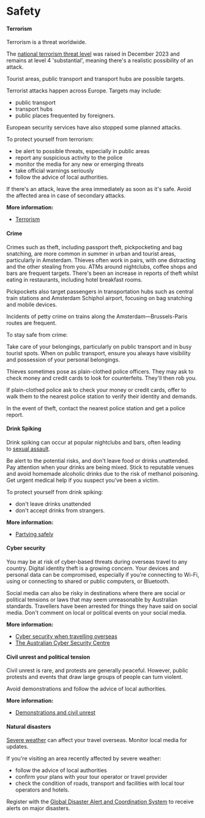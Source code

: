 # Safety

#### Terrorism

Terrorism is a threat worldwide.

The [national terrorism threat level](https://english.nctv.nl/) was raised in December 2023 and remains at level 4 'substantial', meaning there's a realistic possibility of an attack. 

Tourist areas, public transport and transport hubs are possible targets. 

Terrorist attacks happen across Europe. Targets may include:

* public transport
* transport hubs
* public places frequented by foreigners.

European security services have also stopped some planned attacks.

To protect yourself from terrorism:

* be alert to possible threats, especially in public areas
* report any suspicious activity to the police
* monitor the media for any new or emerging threats
* take official warnings seriously
* follow the advice of local authorities.

If there's an attack, leave the area immediately as soon as it's safe. Avoid the affected area in case of secondary attacks.

**More information:**

* [Terrorism](/before-you-go/safety/terrorism "Terrorism")

#### Crime

Crimes such as theft, including passport theft, pickpocketing and bag snatching, are more common in summer in urban and tourist areas, particularly in Amsterdam. Thieves often work in pairs, with one distracting and the other stealing from you. ATMs around nightclubs, coffee shops and bars are frequent targets. There's been an increase in reports of theft whilst eating in restaurants, including hotel breakfast rooms.

Pickpockets also target passengers in transportation hubs such as central train stations and Amsterdam Schiphol airport, focusing on bag snatching and mobile devices.

Incidents of petty crime on trains along the Amsterdam—Brussels-Paris routes are frequent. 

To stay safe from crime:

Take care of your belongings, particularly on public transport and in busy tourist spots. When on public transport, ensure you always have visibility and possession of your personal belongings. 

Thieves sometimes pose as plain-clothed police officers. They may ask to check money and credit cards to look for counterfeits. They'll then rob you.

If plain-clothed police ask to check your money or credit cards, offer to walk them to the nearest police station to verify their identity and demands.

In the event of theft, contact the nearest police station and get a police report.

#### Drink Spiking

Drink spiking can occur at popular nightclubs and bars, often leading to [sexual assault](https://www.smartraveller.gov.au/before-you-go/safety/sexual-assault).

Be alert to the potential risks, and don't leave food or drinks unattended. Pay attention when your drinks are being mixed. Stick to reputable venues and avoid homemade alcoholic drinks due to the risk of methanol poisoning. Get urgent medical help if you suspect you’ve been a victim.

To protect yourself from drink spiking:

* don't leave drinks unattended
* don't accept drinks from strangers.

**More information:**

* [Partying safely](/before-you-go/safety/partying "Partying safely")

#### Cyber security

You may be at risk of cyber-based threats during overseas travel to any country. Digital identity theft is a growing concern. Your devices and personal data can be compromised, especially if you're connecting to Wi-Fi, using or connecting to shared or public computers, or Bluetooth. 

Social media can also be risky in destinations where there are social or political tensions or laws that may seem unreasonable by Australian standards. Travellers have been arrested for things they have said on social media. Don't comment on local or political events on your social media. 

**More information:**

* [Cyber security when travelling overseas](/before-you-go/staying-safe/cyber-security "Cyber security when travelling overseas")
* [The Australian Cyber Security Centre](https://www.cyber.gov.au )

#### Civil unrest and political tension

Civil unrest is rare, and protests are generally peaceful. However, public protests and events that draw large groups of people can turn violent. 

Avoid demonstrations and follow the advice of local authorities.

**More information:**

* [Demonstrations and civil unrest](/news-and-updates/demonstrations-and-unrest "Demonstrations and unrest")

#### Natural disasters

[Severe weather](/while-youre-away/crisis-or-emergency/severe-weather-incident "There's a severe weather incident") can affect your travel overseas. Monitor local media for updates.

If you're visiting an area recently affected by severe weather:

* follow the advice of local authorities
* confirm your plans with your tour operator or travel provider
* check the condition of roads, transport and facilities with local tour operators and hotels.

Register with the [Global Disaster Alert and Coordination System](http://www.gdacs.org/) to receive alerts on major disasters.